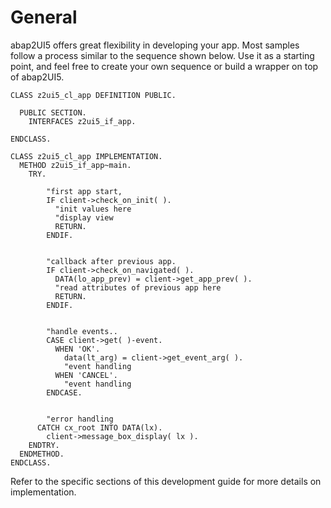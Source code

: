 # General

abap2UI5 offers great flexibility in developing your app. Most samples follow a process similar to the sequence shown below. Use it as a starting point, and feel free to create your own sequence or build a wrapper on top of abap2UI5. 

```abap
CLASS z2ui5_cl_app DEFINITION PUBLIC.

  PUBLIC SECTION.
    INTERFACES z2ui5_if_app.

ENDCLASS.

CLASS z2ui5_cl_app IMPLEMENTATION.
  METHOD z2ui5_if_app~main.
    TRY.

        "first app start,
        IF client->check_on_init( ).
          "init values here
          "display view
          RETURN.
        ENDIF.


        "callback after previous app.
        IF client->check_on_navigated( ).
          DATA(lo_app_prev) = client->get_app_prev( ).
          "read attributes of previous app here
          RETURN.
        ENDIF.


        "handle events..
        CASE client->get( )-event.
          WHEN 'OK'.
            data(lt_arg) = client->get_event_arg( ).
            "event handling
          WHEN 'CANCEL'.
            "event handling
        ENDCASE.


        "error handling
      CATCH cx_root INTO DATA(lx).
        client->message_box_display( lx ).
    ENDTRY.
  ENDMETHOD.
ENDCLASS.
````
Refer to the specific sections of this development guide for more details on implementation.